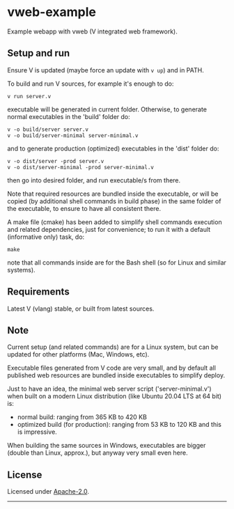 # vweb-example

Example webapp with vweb (V integrated web framework).


## Setup and run

Ensure V is updated (maybe force an update with `v up`) and in PATH.

To build and run V sources, for example it's enough to do:
```
v run server.v
```
executable will be generated in current folder.
Otherwise, to generate normal executables in the 'build' folder do:
```
v -o build/server server.v
v -o build/server-minimal server-minimal.v
```
and to generate production (optimized) executables in the 'dist' folder do:
```
v -o dist/server -prod server.v
v -o dist/server-minimal -prod server-minimal.v
```
then go into desired folder, and run executable/s from there.

Note that required resources are bundled inside the executable, 
or will be copied (by additional shell commands in build phase) in the same folder of the executable, 
to ensure to have all consistent there.

A make file (cmake) has been added to simplify shell commands execution and related dependencies, 
just for convenience; to run it with a default (informative only) task, do:
```
make
```
note that all commands inside are for the Bash shell (so for Linux and similar systems).


## Requirements

Latest V (vlang) stable, or built from latest sources.


## Note

Current setup (and related commands) are for a Linux system, 
but can be updated for other platforms (Mac, Windows, etc).

Executable files generated from V code are very small, 
and by default all published web resources are bundled inside executables 
to simplify deploy.

Just to have an idea, the minimal web server script ('server-minimal.v') 
when built on a modern Linux distribution (like Ubuntu 20.04 LTS at 64 bit) is:
- normal build: ranging from 365 KB to 420 KB
- optimized build (for production): ranging from 53 KB to 120 KB
and this is impressive.

When building the same sources in Windows, executables are bigger 
(double than Linux, approx.), but anyway very small even here.


## License

Licensed under [Apache-2.0](./LICENSE).

----
